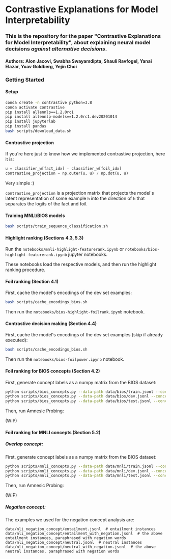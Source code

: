 # Contrastive Explanations for Model Interpretability

### This is the repository for the paper "Contrastive Explanations for Model Interpretability", about explaining neural model decisions *against alternative decisions*.

#### Authors: Alon Jacovi, Swabha Swayamdipta, Shauli Ravfogel, Yanai Elazar, Yoav Goldberg, Yejin Choi

### Getting Started

#### Setup
```bash
conda create -n contrastive python=3.8
conda activate contrastive
pip install allennlp==1.2.0rc1
pip install allennlp-models==1.2.0rc1.dev20201014
pip install jupyterlab
pip install pandas
bash scripts/download_data.sh
```

#### Contrastive projection

If you're here just to know how we implemented contrastive projection, here it is:
```python
u = classifier_w[fact_idx] - classifier_w[foil_idx]
contrastive_projection = np.outer(u, u) / np.dot(u, u)
```
Very simple :)

`contrastive_projection` is a projection matrix that projects the model's latent representation of some example `h` into the direction of `h` that separates the logits of the fact and foil.

#### Training MNLI/BIOS models
```bash
bash scripts/train_sequence_classification.sh 
```

#### Highlight ranking (Sections 4.3, 5.3)
Run the `notebooks/mnli-highlight-featurerank.ipynb` or `notebooks/bios-highlight-featurerank.ipynb` jupyter notebooks.

These notebooks load the respective models, and then run the highlight ranking procedure.

#### Foil ranking (Section 4.1)

First, cache the model's encodings of the dev set examples:
```bash
bash scripts/cache_encodings_bios.sh
```
Then run the `notebooks/bios-highlight-foilrank.ipynb` notebook.

#### Contrastive decision making (Section 4.4)
First, cache the model's encodings of the dev set examples (skip if already executed):
```bash
bash scripts/cache_encodings_bios.sh
```

Then run the `notebooks/bios-foilpower.ipynb` notebook.

#### Foil ranking for BIOS concepts (Section 4.2)

First, generate concept labels as a numpy matrix from the BIOS dataset:
```bash
python scripts/bios_concepts.py --data-path data/bios/train.jsonl --concept-path experiments/models/bios/roberta-large/concepts/gender-male/train
python scripts/bios_concepts.py --data-path data/bios/dev.jsonl --concept-path experiments/models/bios/roberta-large/concepts/gender-male/dev
python scripts/bios_concepts.py --data-path data/bios/test.jsonl --concept-path experiments/models/bios/roberta-large/concepts/gender-male/test
```

Then, run Amnesic Probing:

(WIP)


#### Foil ranking for MNLI concepts (Section 5.2)

##### Overlap concept:

First, generate concept labels as a numpy matrix from the BIOS dataset:

```bash
python scripts/mnli_concepts.py --data-path data/mnli/train.jsonl --concept-path experiments/models/mnli/roberta-large/concepts/overlap/train
python scripts/mnli_concepts.py --data-path data/mnli/dev.jsonl --concept-path experiments/models/mnli/roberta-large/concepts/overlap/dev
python scripts/mnli_concepts.py --data-path data/mnli/test.jsonl --concept-path experiments/models/mnli/roberta-large/concepts/overlap/test
```
Then, run Amnesic Probing:

(WIP)

##### Negation concept:

The examples we used for the negation concept analysis are:
```
data/nli_negation_concept/entailment.jsonl  # entailment instances
data/nli_negation_concept/entailment_with_negation.jsonl  # the above entailment instances, paraphrased with negation words
data/nli_negation_concept/neutral.jsonl  # neutral instances
data/nli_negation_concept/neutral_with_negation.jsonl  # the above neutral instances, paraphrased with negation words
```






